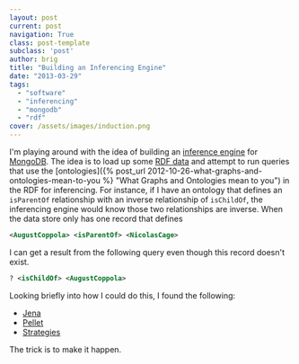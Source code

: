 ```yaml
---
layout: post
current: post
navigation: True
class: post-template
subclass: 'post'
author: brig
title: "Building an Inferencing Engine"
date: "2013-03-29"
tags:
  - "software"
  - "inferencing"
  - "mongodb"
  - "rdf"
cover: /assets/images/induction.png
---
```


I'm playing around with the idea of building an [inference engine](http://en.wikipedia.org/wiki/Inference_engine) for [MongoDB](http://www.mongodb.org/). The idea is to load up some [RDF data](http://www.w3.org/RDF/) and attempt to run queries that use the [ontologies]({% post_url 2012-10-26-what-graphs-and-ontologies-mean-to-you %} "What Graphs and Ontologies mean to you") in the RDF for inferencing. For instance, if I have an ontology that defines an `isParentOf` relationship with an inverse relationship of `isChildOf`, the inferencing engine would know those two relationships are inverse. When the data store only has one record that defines

```xml
<AugustCoppola> <isParentOf> <NicolasCage>
```

I can get a result from the following query even though this record doesn't exist.
```xml
? <isChildOf> <AugustCoppola>
```

Looking briefly into how I could do this, I found the following:

- [Jena](http://jena.apache.org/documentation/inference/index.html)
- [Pellet](http://clarkparsia.com/pellet/)
- [Strategies](http://notes.3kbo.com/)

The trick is to make it happen.
